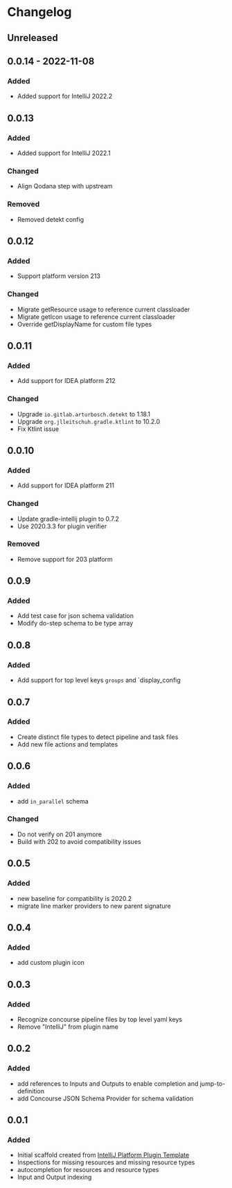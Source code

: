 # Changelog

## Unreleased

## 0.0.14 - 2022-11-08

### Added
- Added support for IntelliJ 2022.2

## 0.0.13

### Added
- Added support for IntelliJ 2022.1

### Changed
- Align Qodana step with upstream

### Removed
- Removed detekt config

## 0.0.12

### Added
- Support platform version 213

### Changed
- Migrate getResource usage to reference current classloader
- Migrate getIcon usage to reference current classloader
- Override getDisplayName for custom file types

## 0.0.11

### Added
- Add support for IDEA platform 212

### Changed
- Upgrade `io.gitlab.arturbosch.detekt` to 1.18.1
- Upgrade `org.jlleitschuh.gradle.ktlint` to 10.2.0
- Fix Ktlint issue

## 0.0.10

### Added
- Add support for IDEA platform 211

### Changed
- Update gradle-intellij plugin to 0.7.2
- Use 2020.3.3 for plugin verifier

### Removed
- Remove support for 203 platform

## 0.0.9

### Added
- Add test case for json schema validation
- Modify do-step schema to be type array

## 0.0.8

### Added
- Add support for top level keys `groups` and `display_config

## 0.0.7

### Added
- Create distinct file types to detect pipeline and task files
- Add new file actions and templates

## 0.0.6

### Added
- add `in_parallel` schema

### Changed
- Do not verify on 201 anymore
- Build with 202 to avoid compatibility issues

## 0.0.5

### Added
- new baseline for compatibility is 2020.2
- migrate line marker providers to new parent signature

## 0.0.4

### Added
- add custom plugin icon

## 0.0.3

### Added
- Recognize concourse pipeline files by top level yaml keys
- Remove "IntelliJ" from plugin name

## 0.0.2

### Added
- add references to Inputs and Outputs to enable completion
  and jump-to-definition
- add Concourse JSON Schema Provider for schema validation

## 0.0.1

### Added
- Initial scaffold created from [IntelliJ Platform Plugin Template](https://github.com/JetBrains/intellij-platform-plugin-template)
- Inspections for missing resources and missing resource types
- autocompletion for resources and resource types
- Input and Output indexing
